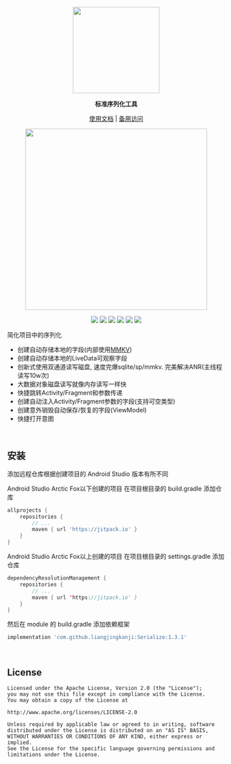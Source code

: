 <p align="center"><img src="https://i.loli.net/2020/11/05/kH4udPFocxtVC76.gif" width="200"/></p>

<p align="center"><strong>标准序列化工具</strong></p>

<p align="center"><a href="http://liangjingkanji.github.io/Serialize/">使用文档</a> | <a href="https://coding-pages-bucket-3558162-8706000-16646-587724-1252757332.cos-website.ap-shanghai.myqcloud.com/">备用访问</a></p>

<p align="center"><img src="https://i.imgur.com/atvWwig.png" width="420"/></p>

<p align="center">
<a href="https://jitpack.io/#liangjingkanji/Serialize"><img src="https://jitpack.io/v/liangjingkanji/Serialize.svg"/></a>
<img src="https://img.shields.io/badge/language-kotlin-orange.svg"/>
<img src="https://img.shields.io/badge/license-Apache-blue"/>
<a href="http://liangjingkanji.github.io/Serialize/updates"><img src="https://img.shields.io/badge/updates-%E6%9B%B4%E6%96%B0%E6%97%A5%E5%BF%97-brightgreen"/></a>
<a href="https://liangjingkanji.github.io/Serialize/api/"><img src="https://img.shields.io/badge/api-%E5%87%BD%E6%95%B0%E6%96%87%E6%A1%A3-red"/></a>
<a href="https://jq.qq.com/?_wv=1027&k=vWsXSNBJ"><img src="https://img.shields.io/badge/QQ群-752854893-blue"/></a>
</p>


简化项目中的序列化

- 创建自动存储本地的字段(内部使用[MMKV](https://github.com/Tencent/MMKV))
- 创建自动存储本地的LiveData可观察字段
- 创新式使用双通道读写磁盘, 速度完爆sqlite/sp/mmkv. 完美解决ANR(主线程读写10w次)
- 大数据对象磁盘读写就像内存读写一样快
- 快捷跳转Activity/Fragment和参数传递
- 创建自动注入Activity/Fragment参数的字段(支持可空类型)
- 创建意外销毁自动保存/恢复的字段(ViewModel)
- 快捷打开意图



<br>

## 安装

添加远程仓库根据创建项目的 Android Studio 版本有所不同

Android Studio Arctic Fox以下创建的项目 在项目根目录的 build.gradle 添加仓库

```groovy
allprojects {
    repositories {
        // ...
        maven { url 'https://jitpack.io' }
    }
}
```

Android Studio Arctic Fox以上创建的项目 在项目根目录的 settings.gradle 添加仓库

```kotlin
dependencyResolutionManagement {
    repositories {
        // ...
        maven { url 'https://jitpack.io' }
    }
}
```

然后在 module 的 build.gradle 添加依赖框架

```groovy
implementation 'com.github.liangjingkanji:Serialize:1.3.1'
```

<br>

## License

```
Licensed under the Apache License, Version 2.0 (the "License");
you may not use this file except in compliance with the License.
You may obtain a copy of the License at

http://www.apache.org/licenses/LICENSE-2.0

Unless required by applicable law or agreed to in writing, software
distributed under the License is distributed on an "AS IS" BASIS,
WITHOUT WARRANTIES OR CONDITIONS OF ANY KIND, either express or implied.
See the License for the specific language governing permissions and
limitations under the License.
```

